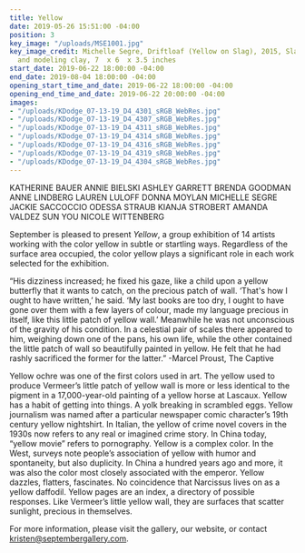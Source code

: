 ```yaml
---
title: Yellow
date: 2019-05-26 15:51:00 -04:00
position: 3
key_image: "/uploads/MSE1001.jpg"
key_image_credit: Michelle Segre, Driftloaf (Yellow on Slag), 2015, Slag, bread, paint,
  and modeling clay, 7  x 6  x 3.5 inches
start_date: 2019-06-22 18:00:00 -04:00
end_date: 2019-08-04 18:00:00 -04:00
opening_start_time_and_date: 2019-06-22 18:00:00 -04:00
opening_end_time_and_date: 2019-06-22 20:00:00 -04:00
images:
- "/uploads/KDodge_07-13-19_D4_4301_sRGB_WebRes.jpg"
- "/uploads/KDodge_07-13-19_D4_4307_sRGB_WebRes.jpg"
- "/uploads/KDodge_07-13-19_D4_4311_sRGB_WebRes.jpg"
- "/uploads/KDodge_07-13-19_D4_4314_sRGB_WebRes.jpg"
- "/uploads/KDodge_07-13-19_D4_4316_sRGB_WebRes.jpg"
- "/uploads/KDodge_07-13-19_D4_4319_sRGB_WebRes.jpg"
- "/uploads/KDodge_07-13-19_D4_4304_sRGB_WebRes.jpg"
---
```


KATHERINE BAUER   ANNIE BIELSKI   ASHLEY GARRETT  BRENDA GOODMAN   ANNE LINDBERG   LAUREN LULOFF   DONNA MOYLAN   MICHELLE SEGRE   JACKIE SACCOCCIO   ODESSA STRAUB   KIANJA STROBERT   AMANDA VALDEZ   SUN YOU   NICOLE WITTENBERG

September is pleased to present *Yellow*, a group exhibition of 14 artists working with the color yellow in subtle or startling ways. Regardless of the surface area occupied, the color yellow plays a significant role in each work selected for the exhibition.

“His dizziness increased; he fixed his gaze, like a child upon a yellow butterfly that it wants to catch, on the precious patch of wall. ‘That's how I ought to have written,’ he said. ‘My last books are too dry, I ought to have gone over them with a few layers of colour, made my language precious in itself, like this little patch of yellow wall.’ Meanwhile he was not unconscious of the gravity of his condition. In a celestial pair of scales there appeared to him, weighing down one of the pans, his own life, while the other contained the little patch of wall so beautifully painted in yellow. He felt that he had rashly sacrificed the former for the latter.” -Marcel Proust, The Captive

Yellow ochre was one of the first colors used in art. The yellow used to produce Vermeer’s little patch of yellow wall is more or less identical to the pigment in a 17,000-year-old painting of a yellow horse at Lascaux. Yellow has a habit of getting into things. A yolk breaking in scrambled eggs. Yellow journalism was named after a particular newspaper comic character’s 19th century yellow nightshirt. In Italian, the yellow of crime novel covers in the 1930s now refers to any real or imagined crime story. In China today, “yellow movie” refers to pornography. Yellow is a complex color. In the West, surveys note people’s association of yellow with humor and spontaneity, but also duplicity. In China a hundred years ago and more, it was also the color most closely associated with the emperor. Yellow dazzles, flatters, fascinates. No coincidence that Narcissus lives on as a yellow daffodil. Yellow pages are an index, a directory of possible responses. Like Vermeer’s little yellow wall, they are surfaces that scatter sunlight, precious in themselves.

For more information, please visit the gallery, our website, or contact kristen@septembergallery.com.